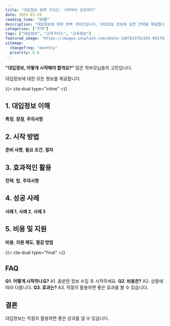 ```yaml
---
title: "대입정보 완벽 가이드: 시작부터 성공까지"
date: 2025-01-29
reading_time: "50줄"
description: "대입정보에 대한 완벽 가이드입니다. 대입정보 정보와 실전 전략을 제공합니다."
categories: ["지역"]
tags: ["대입정보", "교육가이드", "교육정보"]
featured_image: "https://images.unsplash.com/photo-1497633762265-9d179a990aa6?auto=format&fit=crop&q=80"
sitemap:
  changefreq: "monthly"
  priority: 0.8
---
```


**"대입정보, 어떻게 시작해야 할까요?"** 많은 학부모님들의 고민입니다.

대입정보에 대한 모든 정보를 제공합니다.

{{< cta-dual type="inline" >}}

## 1. 대입정보 이해

**특징**, **장점**, **주의사항**

## 2. 시작 방법

**준비 사항**, **필요 조건**, **절차**

## 3. 효과적인 활용

**전략**, **팁**, **주의사항**

## 4. 성공 사례

**사례 1**, **사례 2**, **사례 3**

## 5. 비용 및 지원

**비용**, **지원 제도**, **절감 방법**

{{< cta-dual type="final" >}}

## FAQ

**Q1. 어떻게 시작하나요?** A1. 충분한 정보 수집 후 시작하세요.
**Q2. 비용은?** A2. 상황에 따라 다릅니다.
**Q3. 효과는?** A3. 적절히 활용하면 좋은 효과를 볼 수 있습니다.

## 결론

대입정보는 적절히 활용하면 좋은 성과를 낼 수 있습니다.
